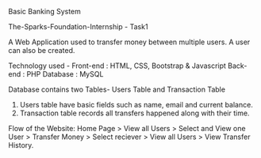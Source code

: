Basic Banking System

The-Sparks-Foundation-Internship - Task1

A Web Application used to transfer money between multiple users. A user can also be created.  

Technology used - 
Front-end : HTML, CSS, Bootstrap & Javascript 
Back-end : PHP 
Database : MySQL   

Database contains two Tables- Users Table and Transaction Table 
1. Users table have basic fields such as name, email and current balance. 
2. Transaction table records all transfers happened along with their time.  

Flow of the Website: Home Page > View all Users > Select and View one User > Transfer Money > Select reciever > View all Users > View Transfer History.

